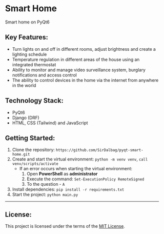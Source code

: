 # Smart Home
Smart home on PyQt6

## Key Features:
* Turn lights on and off in different rooms, adjust brightness and create a lighting schedule
* Temperature regulation in different areas of the house using an integrated thermostat
* Ability to monitor and manage video surveillance system, burglary notifications and access control
* The ability to control devices in the home via the internet from anywhere in the world

## Technology Stack:
* PyQt6 
* Django (DRF)
* HTML, CSS (Tailwind) and JavaScript

## Getting Started:
1. Clone the repository: `https://github.com/SirDalbag/pyqt-smart-home.git`
2. Create and start the virtual environment: `python -m venv venv`, `call venv/scripts/activate`
    * If an error occurs when starting the virtual environment:
        1. Open **PowerShell** as **administrator**
        2. Execute the command: `Set-ExecutionPolicy RemoteSigned`
        3. To the question - `A`
3. Install dependencies: `pip install -r requirements.txt`
4. Start the project: `python main.py`
---
## License:
This project is licensed under the terms of the [MIT License](https://github.com/SirDalbag/pyqt-smart-home/blob/main/LICENSE).
